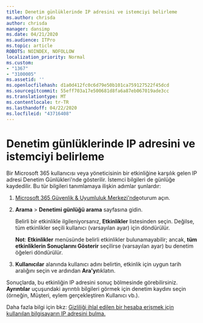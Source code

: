 ```yaml
---
title: Denetim günlüklerinde IP adresini ve istemciyi belirleme
ms.author: chrisda
author: chrisda
manager: dansimp
ms.date: 04/21/2020
ms.audience: ITPro
ms.topic: article
ROBOTS: NOINDEX, NOFOLLOW
localization_priority: Normal
ms.custom:
- "1367"
- "3100005"
ms.assetid: ''
ms.openlocfilehash: d1a0d412fc0c6d79e50b101ca759127522f45dcd
ms.sourcegitcommit: 55eff703a17e500681d8fa6a87eb067019ade3cc
ms.translationtype: MT
ms.contentlocale: tr-TR
ms.lasthandoff: 04/22/2020
ms.locfileid: "43716408"
---
```

# <a name="identify-ip-address-and-client-in-audit-logs"></a>Denetim günlüklerinde IP adresini ve istemciyi belirleme

Bir Microsoft 365 kullanıcısı veya yöneticisinin bir etkinliğine karşılık gelen IP adresi Denetim Günlükleri'nde gösterilir. İstemci bilgileri de günlüğe kaydedilir. Bu tür bilgileri tanımlamaya ilişkin adımlar şunlardır:

1. [Microsoft 365 Güvenlik & Uyumluluk Merkezi'nde](https://protection.office.com/)oturum açın.

2. **Arama** > **Denetimi günlüğü arama** sayfasına gidin.

   Belirli bir etkinlikle ilgileniyorsanız, **Etkinlikler** listesinden seçin. Değilse, tüm etkinlikler seçili kullanıcı (varsayılan ayar) için döndürülür.

   **Not**: **Etkinlikler** menüsünde belirli etkinlikler bulunamayabilir; ancak, **tüm etkinliklerin Sonuçlarını Gösterir** seçilirse (varsayılan ayar) bu denetim öğeleri döndürülür.

3. **Kullanıcılar** alanında kullanıcı adını belirtin, etkinlik için uygun tarih aralığını seçin ve ardından **Ara'yı**tıklatın.

Sonuçlarda, bu etkinliğin IP adresini sonuç bölmesinde görebilirsiniz. **Ayrıntılar** uçuşundaki ayrıntılı bilgileri görmek için denetim kaydını seçin (örneğin, Müşteri, eylem gerçekleştiren Kullanıcı vb.).

Daha fazla bilgi için bkz: [Gizliliği ihlal edilen bir hesaba erişmek için kullanılan bilgisayarın IP adresini bulma.](https://docs.microsoft.com/office365/securitycompliance/auditing-troubleshooting-scenarios#finding-the-ip-address-of-the-computer-used-to-access-a-compromised-account)
